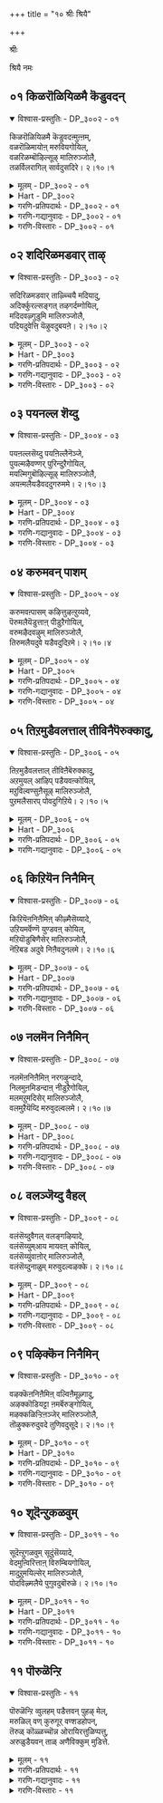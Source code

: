 +++
title = "१० श्रीः श्रियै"

+++

श्रीः

श्रियै नमः

## ०१ किळरॊळियिळमै कॆडुवदन्

<details open><summary>विश्वास-प्रस्तुतिः - DP_३००२ - ०१</summary>

किळरॊळियिळमै कॆडुवदऩ्मुऩ्ऩम्,  
वळरॊळिमायोऩ् मरुवियगोयिल्,  
वळरिळम्बॊऴिल्सूऴ् मालिरुञ्जोलै,  
तळर्विलरागिल् सार्वदुसदिरे। २।१०।१
</details>

<details><summary>मूलम् - DP_३००२ - ०१</summary>

किळरॊळियिळमै कॆडुवदऩ्मुऩ्ऩम्,  
वळरॊळिमायोऩ् मरुवियगोयिल्,  
वळरिळम्बॊऴिल्सूऴ् मालिरुञ्जोलै,  
तळर्विलरागिल् सार्वदुसदिरे। २।१०।१
</details>

<details><summary>Hart - DP_३००२</summary>

Before you grow old and your youth goes away  
it is good to go to the temple  
where Māyon shines in Thirumalirunjolai  
surrounded by fresh flourishing groves:  
Going there, worshiping him without holding back X  
and dancing is the best thing you can do:
</details>

<details><summary>गरणि-प्रतिपदार्थः - DP_३००२ - ०१</summary>

किळर् =उक्किबरुव, ऒळि = तेजस्सू, इळमै = यौवनवू, कॆडुवदन् मुन्नम् = \(हाळागुवुदक्कॆ\) कॆडुवुदक्कॆ मुञ्चितवागिये, वळर् ऒळि = कडमॆयागद \(बॆळॆयुत्तिरुव\) तेजस्सन्नुळ्ळ, मायोन् = आश्चर्यकारियु \(भगवन्तनु\), मरुविय = नॆलसिरुव, कोयिल् = मन्दिरवागि, वळर् = बॆळॆयुत्तिरुव, इळ = ऎळॆय प्रायद, पिऴिल् = तोपुगळिन्द, शूऴ् = सुत्तुवरिदिरुव, मालिरुञ्जोलै = तिरुमालिरुञ्जोलैमलै क्षेत्रवन्नु कुरितु, तळर् वु इलर् = अलक्ष्यविल्लदवरु, आहिल् = आदरॆ, \(अवरु\), शार् वदु = सेरुवुदु, शदिरे = महदैश्वर्यवन्ने. 
</details>

<details><summary>गरणि-गद्यानुवादः - DP_३००२ - ०१</summary>

उक्कि बरुव तेजस्सू यौवनवू कॆडुवुदक्कॆ मुञ्चॆये, कडमॆयागद \(बॆळॆयुत्तिरुव\) तेजस्सन्नुळ्ल आश्चर्यकारियु \(भगवन्तनु\) नॆलसिरुव मन्दिरवागि, बॆळॆयुत्तिरुव ऎळॆय प्रायद तोपुगळिन्द सुत्तुवरिदिरुव तिरुमालिरुञ्जोलैमलै क्षेत्रवन्नु कुरितु अलक्षिसिदवरादरॆ, अवरु सेरुवुदु महदैश्वर्यवन्ने.
</details>

<details><summary>गरणि-विस्तारः - DP_३००२ - ०१</summary>

मनुष्यनु चिक्कवनागिरुवागले, अवन ऎळॆय प्रायदल्ले, माडबेकाद ऒन्दु मुख्य कॆलसविदॆ. सामान्यवागि, ऎल्लरन्तॆ, प्रापञ्चिक जीवनक्कॆ सम्बन्धिसिद कॆलसगळन्ने माडुत्ता कालकळॆयुवुदर बदलागि, तन्न उद्धारक्कागियू तानु यत्निसबेडवे? प्रापञ्चिक सम्बन्धवाद कॆलसगळिन्द ’बन्धन’ हॆच्चुवुदे विना ’बिडुगडॆ’युण्टागुवुदिल्ल. तन्न आत्मोद्धार कार्यक्कागि प्रतियॊब्बनू ऎळॆय वयस्सिनिन्दले मनःपूर्वकवागि प्रयत्निसबेकु. 

चिक्क वयस्सिनिन्दले माडबहुदाद आत्मोन्नतिय कार्य यावुदु? भगवन्तनु देशद बेरॆबेरॆ कडॆगळल्लि अर्चास्वरूपनागि नॆलसिद्दानॆ. इन्थ स्थळगळन्नु पवित्रक्षेत्रगळु ऎन्नुत्तारॆ. ई पवित्र क्षेत्रगळिगॆ होगुवुदु. अल्लि दिव्यमङ्गळ विग्रहनाद स्वामियन्नु दर्शन माडुवुदु. अवन तिरुवडिगळ सेवॆयल्लि आसक्ति वहिसुवुदु. इदरिन्द भक्ति हॆच्चि, भगवत्कृपॆगॆ तक्कवनागुत्तानॆ. इदु सुलभवू, हितवू, सन्तोषकरवू आदद्दु. 

इन्थ पवित्र क्षेत्रगळु भारतदल्लिनूर ऎण्टिवॆ ऎन्दु परिगणिसलागिदॆ. अवुगळल्लि ऒन्दु ई पाशुरदल्लि सूचिसिरुव तिरुमालिरुञ्जोलैमलै ऎम्बुदु. सुन्दरवागि बॆळॆयुत्तिरुव गिडमरगळिन्द तुम्बि शोभिसुव बॆट्टद मेल्गडॆ ऒन्दु देवालय. रमणीयवाद प्रकृतिय नडुवॆ भगवन्तनु. भक्तोद्धारक्कागिये अल्लि नॆलसिद्दानॆ. 

आळ्वाररु हेळुत्तारॆ- वयस्सु चिक्कदागिरुवागले, यौवन उक्कि बरुत्तिरुवागले, ऎन्दरॆ, देहदल्लि बलवू उत्साहवू तुम्बि, अवु कुन्दिहोगुवुदक्कॆ मुञ्चितवागिये, आश्चर्यकारियाद भगवन्तनु नॆलसिरुव पवित्रक्षेत्रगळल्लि ऒन्दागि, सस्यसमृद्धवागि, रमणीयवागि शोभिसुव तिरुमालिरुञ्जोलैमलै क्षेत्रक्कॆ यारु आसक्तियिन्द होगुत्तारो अवरुमहदैश्वर्य निधियाद भगवन्तनॊडनॆ सम्बन्धवन्नु पडॆदुकॊळ्ळुत्तारॆ.
</details>

## ०२ शदिरिळमडवार् ताऴ्

<details open><summary>विश्वास-प्रस्तुतिः - DP_३००३ - ०२</summary>

सदिरिळमडवार् ताऴ्च्चियै मदियादु,  
अदिर्क्कुरल्सङ्गत् तऴगर्दम्गोयिल्,  
मदिदवऴ्गुडुमि मालिरुञ्जोलै,  
पदियदुवेत्ति यॆऴुवदुबयऩे। २।१०।२
</details>

<details><summary>मूलम् - DP_३००३ - ०२</summary>

सदिरिळमडवार् ताऴ्च्चियै मदियादु,  
अदिर्क्कुरल्सङ्गत् तऴगर्दम्गोयिल्,  
मदिदवऴ्गुडुमि मालिरुञ्जोलै,  
पदियदुवेत्ति यॆऴुवदुबयऩे। २।१०।२
</details>

<details><summary>Hart - DP_३००३</summary>

The purpose of your life  
is to go to that temple and worship him  
in Thirumalirunjolai hills  
where the moon shines on the tops of the peaks  
and the roaring sound of the conches  
in the beautiful lord’s temple  
is louder than the music of the dances  
of lovely young women:
</details>

<details><summary>गरणि-प्रतिपदार्थः - DP_३००३ - ०२</summary>

शदिर् = सॊबगिन, इळ = यौवनद, मडवार् = स्त्रीयर, ताऴ् च्चियै = सम्मोहनवन्नु, मदियादु = लक्षिसदॆ, अदिर् कुरल् शङ्गत्तु= मॊळगुव सद्दुळ्ळ शङ्खवुळ्ळ, अऴिहर् तम् कोयिल् = अळहर् अवर आलयवागि, मदि = चन्द्रनु, तवऴ् = तॆवळुवन्थ, कुडुमि = शिखरवुळ्ळ, मालिरुञ्जोलै = तिरुमालिरुञ्जोलैमलै ऎम्ब, पदि अदु= आ तिरुपतियन्नु, एत्ति = स्तुतिसि, ऎळुवदु = उद्धारगॊळ्ळुवुदु, पयने = प्रयोजनवे अल्लवे\! 
</details>

<details><summary>गरणि-गद्यानुवादः - DP_३००३ - ०२</summary>

सॊबगिन, यौवनद, स्त्रीयर सम्मोहवन्नु लक्षिसदॆ, मॊळगुव सद्दिन शङ्खवुळ्ळ अळहर् = अवर आलयवागिरुव, चन्द्रनु तॆवळुवन्थ शिखरवुळ्ळ, तिरुमालिरुञ्जोलै ऎम्ब आ तिरुपतियन्नु स्तुतिसि उद्धारगॊळ्ळुवुदु प्रयोजनवल्लवे? 
</details>

<details><summary>गरणि-विस्तारः - DP_३००३ - ०२</summary>

सॊबगिन, यौवनद, स्त्रीयर सम्मोहवन्नु लक्षिसदॆ, मॊळगुव सद्दिन शङ्खवुळ्ळ अळहर्-अवर आलयवागिरुव, चन्द्रनु तॆवळुवन्थ शिखरवुळ्ळ, तिरुमालिरुञ्जोलै ऎम्ब आ तिरुपतियन्नु स्तुतिसि उद्धारगॊळ्ळुवुदु प्रयोजनवल्लवे? 

उत्तमवाद प्रयोजन यावुदु? सुन्दरियरू यौवनवतियरू आद स्त्रीयर वैयारक्कू सम्मोहनक्कू ऒळगागि विषयसुखदल्लि तॊडगुवुदे? अथवा, नाना पवित्र क्षेत्रगळल्लि नॆलसिरुव भगवन्तनन्नु भजिसि पूजिसि उज्जीवनगॊळ्ळुवुदे? 

आळ्वाररु हेळुत्तारॆ- सुन्दर युवतियर सम्मोहनवन्नु लक्षिसदॆ, इन्द्रिय चापल्यक्कॆ ऒळगागदॆ, पवित्र क्षेत्र \(तिरुपति\) ऎनिसिद तिरुमालिरुं जोलै मलॆय अत्युन्नत शिखरदल्लि ’अऴहर्’ आगि नॆलसिरुव भगवन्तनन्नु कॊण्डाडुवुदरिन्द उज्जीवनगॊळ्ळुवुदे परम पुरुषार्थ, लक्ष्यवन्नॆल्ला अत्तकडॆगे तिरुगिसबेकु. 

“शदिर्” ऎम्बुदक्कॆ हिरिमॆ, महदैश्वर्य, सॊबगु, नॆलॆ, नाट्य, वैयार” ऎन्दॆल्ल अर्थवागुत्तदॆ.
</details>

## ०३ पयनल्ल शॆय्दु

<details open><summary>विश्वास-प्रस्तुतिः - DP_३००४ - ०३</summary>

पयऩल्लसॆय्दु पयऩिल्लैनॆञ्जे,  
पुयल्मऴैवण्णर् पुरिन्दुऱैगोयिल्,  
मयल्मिगुबॊऴिल्सूऴ् मालिरुञ्जोलै,  
अयऩ्मलैयडैवददुगरुममे। २।१०।३
</details>

<details><summary>मूलम् - DP_३००४ - ०३</summary>

पयऩल्लसॆय्दु पयऩिल्लैनॆञ्जे,  
पुयल्मऴैवण्णर् पुरिन्दुऱैगोयिल्,  
मयल्मिगुबॊऴिल्सूऴ् मालिरुञ्जोलै,  
अयऩ्मलैयडैवददुगरुममे। २।१०।३
</details>

<details><summary>Hart - DP_३००४</summary>

O heart! Doing useless things is not fruitful:  
The purpose of your life is to go to the divine hill  
of Thirumalirunjolai surrounded by beautiful groves  
and to worship the cloud-colored lord there:
</details>

<details><summary>गरणि-प्रतिपदार्थः - DP_३००४ - ०३</summary>

पयन् अल्ल = उपयोगविल्लद्दन्नु \(निष्फलवादद्दन्नु\), शॆय्दु = माडुवुदरिन्द, पयन् इल्लै नॆञ्जे = प्रयोजनविल्ल, मनस्से, पुयल् = वर्षाकालद, मऴै = मोडद, वण्नर् = बण्णदवनाद स्वामियु, पुरिन्दु= आशॆयिन्द, उऱै = नॆलसिरुव, कोयिल्= देवालयवाद, मयल् मिहु = बहळवागि भ्रान्तिगॊळिसुव, पॊऴिल् = तोपुगळिन्द, शूऴ् = सुत्तुवरिदिरुव, मालिरुञ्जोलै = तिरुमालिरुञ्जोलैमलै ऎम्ब, अयन् मलै = हुट्टिल्लदवन तिरुमलॆयन्नु \(बॆट्टवन्नु\), अडैवदु अदु = सेरुवुदु ऎम्बुदु, करुममे = कर्तव्यवे. 
</details>

<details><summary>गरणि-गद्यानुवादः - DP_३००४ - ०३</summary>

मनस्से, उपयोगविल्लद्दन्नु \(निष्फलवादद्दन्नु\) माडुवुदरिन्द प्रयोजनविल्ल. मळॆगालद मोडद बण्णदवनाद स्वामियु आशॆयिन्द नॆलसिरुव देवालयवाद, बहळवागि भ्रान्तिगॊळिसुव \(चित्ताकर्षकवाद\) तोपुगळिन्द सुत्तुवरिदिरुव तिरुमालिरुञ्जोलैमलै ऎम्ब, हुट्टिल्लदवन बॆट्टवन्नु सेरुवुदे कर्तव्य. 
</details>

<details><summary>गरणि-विस्तारः - DP_३००४ - ०३</summary>

आळ्वाररु हेळुत्तारॆ- विषय सुखक्कॆ ऒळपडुवुदु निष्फलवाद कॆलस. अदक्कॆ ईडागि प्रयोजनवेनु? तिरुमालिरुञ्जोलै मलैयशिखरदल्लि कार्मुगिल बण्णदवनाद भगवन्तनु नॆलसिद्दानॆ. अल्लिगॆ होगि, अवनन्नु पडॆयलॆत्निसुवुदे निजवाद फलप्रदवाद कर्तव्य.
</details>

## ०४ करुमवन् पाशम्

<details open><summary>विश्वास-प्रस्तुतिः - DP_३००५ - ०४</summary>

करुमवऩ्पासम् कऴित्तुऴऩ्ऱुय्यवे,  
पॆरुमलैयॆडुत्ताऩ् पीडुऱैगोयिल्,  
वरुमऴैदवऴुम् मालिरुञ्जोलै,  
तिरुमलैयदुवे यडैवदुदिऱमे। २।१०।४
</details>

<details><summary>मूलम् - DP_३००५ - ०४</summary>

करुमवऩ्पासम् कऴित्तुऴऩ्ऱुय्यवे,  
पॆरुमलैयॆडुत्ताऩ् पीडुऱैगोयिल्,  
वरुमऴैदवऴुम् मालिरुञ्जोलै,  
तिरुमलैयदुवे यडैवदुदिऱमे। २।१०।४
</details>

<details><summary>Hart - DP_३००५</summary>

The right thing is to go to the divine Thirumalirunjolai  
where clouds that drop rain move around the famous hills  
and worship the lord  
who carried Govardhana mountain  
to save the cowherds and the cows from the storm  
and remove the bad karma of all people:
</details>

<details><summary>गरणि-प्रतिपदार्थः - DP_३००५ - ०४</summary>

करुमम् = कर्मवॆम्ब, वन् पाशम् = बलवाद बन्धनवन्नु, कऴत्तु= कडिदु हाकि, \(तॊलगिसि\), उऴन्ऱु = दासनागि अलॆदाडुत्ता, उय्यवे = उज्जीवनगॊळ्ळुवुदक्कागिये, पॆरुमलै ऎडुत्तान् = बलु दॊड्ड बॆट्टवन्नॆत्तिदवन, पीडु = महामहिमॆयन्नु, उऱै = हेळुवन्थ \(बॆळगिसुवन्थ\), कोयिल् = आलयवाद, वरु मऴै =बरुव मळॆय मोडगळु, तवऴुम् =तॆवळिकॊण्डु होगुवन्थ, मालिरुञ्जोलै = तिरुमालिरुञ्जोलैमलै, ऎम्ब तिरुमलै = श्रेष्ठवाद बॆट्टवु, अदुवे = अदन्ने, अडैवदु = सेरुवुदु, तिऱमे = उपायवे \(मार्गवे\).
</details>

<details><summary>गरणि-गद्यानुवादः - DP_३००५ - ०४</summary>

कर्मवॆम्ब बलवाद बन्धनवन्नु कडिदुहाकि \(तॊलगिसि\), दासनागि अलॆदाडुत्ता, उज्जीवनगॊळ्ळुवुदक्कागिये, बलु दॊड्ड बॆट्टवन्नॆत्तिदवन महामहिमॆयन्नु हेळुवन्थ \(बॆळगिसुवन्थ\) देवालयवाद, बरुव मळॆय मोडगळु तॆवळिकॊण्डु होगुवन्थ तिरुमालिरुञ्जोलैमलै ऎम्ब श्रेष्ठवाद आ बॆट्टवन्नु सेरुवुदे उपाय \(मार्ग\).
</details>

<details><summary>गरणि-विस्तारः - DP_३००५ - ०४</summary>

उज्जीवनगॊळ्ळुवुदक्कॆ एनु उपाय? ऎम्बुदन्नु इल्लि हेळलागुत्तदॆ. 

आळ्वाररु हेळुत्तारॆ- कर्म ऎम्बुदु बलु बलवाद बन्धन. अदन्नु कडिदुहाकिद हॊरतु मनुष्यनु उज्जीविसलार. अदक्कॆ तक्क उपायवेनॆम्बुदन्नु अरितुकॊळ्ळदन्तॆ, अलॆदाडुत्ता होगुवुदरिन्द फलवेनु? भगवन्तनु बालकृष्णनागि बॆळॆयुत्तिरुवागले बलुदॊड्ड बॆट्टवाद गोवर्धनगिरियन्नु ऎत्ति कॊडॆयन्तॆ हिडिदु अदाडियल्लि गोवुगळन्नू गोपालकरन्नू देवेन्द्रन कडुकोपद फलवाद बिरुसु मळॆयिन्द रक्षिसिदनल्लवे\! आन अपरिमितवाद महिमॆयन्नु बॆळगिसुवन्थ देवालय तिरुमालिरुञ्जोलै ऎम्ब तिरुमलॆय अत्युन्नत शिखरदल्लिदॆ. आ पवित्रवाद बॆट्टवन्नु सेरुवुदु, अल्लि नॆलसिरुव दिव्यसुन्दर मूर्तियन्नु \(अऴहर्\) भजिसि पूजिसुवुदु. कर्मबन्धनदिन्द बिडुगडॆ हॊन्दुवुदक्कू, उज्जीवनगॊळ्ळुवुदक्कू इदे सुलभवू उत्तमवू आगिरुव उपाय.
</details>

## ०५ तिऱमुडैवलत्ताल् तीविनैपॆरुक्कादु,

<details open><summary>विश्वास-प्रस्तुतिः - DP_३००६ - ०५</summary>

तिऱमुडैवलत्ताल् तीविऩैबॆरुक्कादु,  
अऱमुयल् आऴिप् पडैयवऩ्कोयिल्,  
मऱुविल्वण्सुऩैसूऴ् मालिरुञ्जोलै,  
पुऱमलैसारप् पोवदुगिऱिये। २।१०।५
</details>

<details><summary>मूलम् - DP_३००६ - ०५</summary>

तिऱमुडैवलत्ताल् तीविऩैबॆरुक्कादु,  
अऱमुयल् आऴिप् पडैयवऩ्कोयिल्,  
मऱुविल्वण्सुऩैसूऴ् मालिरुञ्जोलै,  
पुऱमलैसारप् पोवदुगिऱिये। २।१०।५
</details>

<details><summary>Hart - DP_३००६</summary>

Do not increase your karma doing bad things in your life:  
Go to the temple in Thirumalirunjolai  
surrounded by pure beautiful springs  
and worship him who carries the discus:  
That is the dharmic path that you should take:
</details>

<details><summary>गरणि-प्रतिपदार्थः - DP_३००६ - ०५</summary>

तिऱम् उडै = देहदॊन्दिगॆ, \(कूडिद\), वलत्ताल् = बलदिन्द, ती विनै = कॆट्टकॆलसगळन्नु \(कडुपापगळन्नु\), पॆरुक्कादु = बॆळॆसदन्तॆ \(हॆच्चुमाडिकॊळ्ळदन्तॆ\), अऱम् = धर्मवन्नु, मुयल्= बिडदॆ नडॆसुव, आऴि पडैयवन् = चक्रायुधधारिय, कोयिल् = देवालयवाद, मऱु इल् = कॊळॆयिल्लद, वण्शुनै = सुन्दरवाद प्रवाहगळिन्द, शूऴ् = सुत्तुवरिदिरुव, मालिरुञ्जोलै = तिरुमालिरुञ्जोलै ऎम्ब, पुऱम् मलै = ऎदुरल्लिरुव \(मग्गुलल्लिरुव\) बॆट्टवन्नु, शार पोवदु = सेरलु होगुवुदु, किऱिये = सदुपायवे. 
</details>

<details><summary>गरणि-गद्यानुवादः - DP_३००६ - ०५</summary>

आळ्वाररु हेळुत्तारॆ- इन्द्रियगळु देहद मूलक कॆलस माडुत्तवॆ. अवु मनस्सन्नू देहवन्नूविषय सुखगळ कडॆगॆ सॆळॆदुबिडुत्तवॆ. देहदल्लि बलविरुत तनक ई इन्द्रियगळ हव्यास बॆळॆयुत्तले होगुत्तदॆ. परिणामवागि, मनुष्यनु कॆट्टकॆलसगळल्लि तॊडगुत्तानॆ. पापवन्नु बॆळॆसुत्तले होगुत्तानॆ. इदु कर्मबन्धनवन्नु हॆच्चुमाडुत्तले होगुत्तानॆ. ई कर्मबन्धनदिन्द बिडुगडॆ हॊन्दबेडवे? इदक्कॆ सुलभवाद उपायविदॆ. आश्रितरन्नु रक्षिसुवुदक्कॆ भगवन्तनु बद्धनागिद्दानॆ. अवन धर्म आश्रितरक्षणॆये. अदन्नु अवनु तप्पदॆ नडॆसुत्तिद्दानॆ. चक्रायुधवन्नु हिडिदिरुव आ स्वामियु कर्मवॆम्ब पाशवन्नु तुण्डरिसि हाकुत्तानॆ. अवनु कृपापूर्ण. आश्रितरन्नु उद्धरिसुवुदक्कागिये, नानापवित्रक्षेत्रगळल्लि अर्चामूर्तियागि नॆलसिद्दानॆ. आ क्षेत्रगळिगॆ होगि, भगवन्तनन्नु भजिसि पूजिसबेकु. अन्थ ऒन्दु पवित्रक्षेत्रवे तिरुमालिरुञ्जोलैमलै. आ तिरुमलॆयु निर्मलवाद नीरिन प्रवाहदिन्द सुत्तुवरियल्पट्टु, रमणीयवागिदॆ. अल्लिगॆ होगिसेरुवुदे भगवन्तन कृपॆयन्नु पडॆदुकॊळ्ळुवुदक्कॆ सदुपाय.
</details>

## ०६ किऱियॆन निनैमिन्

<details open><summary>विश्वास-प्रस्तुतिः - DP_३००७ - ०६</summary>

किऱियॆऩनिऩैमिऩ् कीऴ्मैसॆय्यादे,  
उऱियमर्वॆण्णॆ युण्डवऩ् कोयिल्,  
मऱियॊडुबिणैसेर् मालिरुञ्जोलै,  
नॆऱिबड अदुवे निऩैवदुनलमे। २।१०।६
</details>

<details><summary>मूलम् - DP_३००७ - ०६</summary>

किऱियॆऩनिऩैमिऩ् कीऴ्मैसॆय्यादे,  
उऱियमर्वॆण्णॆ युण्डवऩ् कोयिल्,  
मऱियॊडुबिणैसेर् मालिरुञ्जोलै,  
नॆऱिबड अदुवे निऩैवदुनलमे। २।१०।६
</details>

<details><summary>Hart - DP_३००७</summary>

Do not do bad deeds  
but think of doing good deeds:  
He who stole butter from the pot kept in the uri  
stays in the temple in Thirumalirunjolai  
where deer play with their fawns:  
It is good to think of him and worship him with devotion:
</details>

<details><summary>गरणि-प्रतिपदार्थः - DP_३००७ - ०६</summary>

किऱि ऎन = सदुपायवॆन्दु, निनैमिन्= तिळियिरि. कीऴ् मै शॆय्यादे= कीळु कॆलसगळन्नु माडदन्तॆ, उऱि अमर् = नॆलुवुगळल्लि कूडिट्ट, वॆण्णॆय् उण्डवन् = बॆण्णॆयन्नु उण्डवन, कोयिल् = देवालयवाद, मऱियॊडु =जिङ्कॆय मरियॊडनॆ, पिणै शेर् = कूडिकॊण्डिरुव, मालिरुञ्जोलै = तिरुमालिरुञ्जोलैमलै ऎम्बुदरॆ, नॆऱि = दारियन्नु, पड = नडॆयुवुदु, अदुवे =ऎम्बुदन्ने, निनैवदु = स्मरिसुवुदु, नलमे = ऒळ्ळॆयदे \(सरि\). 
</details>

<details><summary>गरणि-गद्यानुवादः - DP_३००७ - ०६</summary>

\(इदु\) सदुपायवॆन्दु तिळियिरि. कीळु कॆलसगळन्नु माडदन्तॆ नॆलुवुगळल्लि कूडिट्ट बॆण्णॆयन्नुण्डवन देवालयवाद, जिङ्कॆय मरियॊडनॆ कूडिकॊण्डिरुव तिरुमालिरुञ्जोलै मलॆय दारियन्नु नडॆयुवुदु \(हिडियुवुदु\) ऎम्बुदन्ने स्मरिसुवुदु \(चिन्तिसुवुदु\) ऒळ्ळॆयदु. 
</details>

<details><summary>गरणि-विस्तारः - DP_३००७ - ०६</summary>

आळ्वाररु हेळुत्तारॆ- इन्द्रियगळिगॆ वशनागि कीळु बगॆय कॆलसगळन्नु माडुवुदरिन्द, पापराशि बॆळॆयुत्ता होगुत्तदॆ. कर्मपाशदिन्द बिडुगडॆ हॊन्दुवुदक्कॆ भगवन्तनु नॆलसिरुव पवित्र क्षेत्रगळिगॆ होगि अल्लि भगवन्तनन्नु भजिसि पूजिसि उद्धारगॊळ्ळबेकल्लवे? श्रीकृष्णनागि अवतरिसि, गॊल्लर मनॆगळल्लि अवरु ऎत्तरवाद कडॆगळल्लि, नॆलुवुगळल्लि कूडिट्ट बॆण्णॆयन्नु यारिगू तिळियदन्तॆ उण्डवनाद विस्मयकारियाद भगवन्तनु तिरुमालिरुं जोलैमलै क्षेत्रदल्लि दिव्यसुन्दरनागि \(अऴहर् आगि\) नॆलसिद्दानॆ. आ क्षेत्र बहळ प्रशान्तवादद्दु. अल्लि जिङ्कॆगळु तम्मतम्म मरिगळॊन्दिगॆ निर्भयवागि जीविसुत्तवॆ. आ क्षेत्रवन्नु सेरबेकु, अदर दारियन्नु हिडियबेकु ऎम्ब चिन्तनॆयन्नु ऎडॆबिडदॆ नडॆसुवुदू, उज्जीवनक्कॆ ऒन्दु सदुपायवे. एकॆन्दरॆ, बलवाद चिन्तनॆयु, ऎन्दादरॊन्दु दिन कार्यरूपक्कॆ बरुवुदु. आ पवित्रक्षेत्रवन्नु सेरबहुदु. भगवन्तन सेवॆयू दॊरॆयुत्तदॆ.
</details>

## ०७ नलमॆन निनैमिन्

<details open><summary>विश्वास-प्रस्तुतिः - DP_३००८ - ०७</summary>

नलमॆऩनिऩैमिऩ् नरगऴुन्दादे,  
निलमुऩमिडन्दाऩ् नीडुऱैगोयिल्,  
मलमऱुमदिसेर् मालिरुञ्जोलै,  
वलमुऱैयॆय्दि मरुवुदल्वलमे। २।१०।७
</details>

<details><summary>मूलम् - DP_३००८ - ०७</summary>

नलमॆऩनिऩैमिऩ् नरगऴुन्दादे,  
निलमुऩमिडन्दाऩ् नीडुऱैगोयिल्,  
मलमऱुमदिसेर् मालिरुञ्जोलै,  
वलमुऱैयॆय्दि मरुवुदल्वलमे। २।१०।७
</details>

<details><summary>Hart - DP_३००८</summary>

Think only of doing good deeds and you will not go to hell:  
The lord who took the form of a boar and split open the earth  
stays in the temple of Thirumalirunjolai  
where the faultless bright moon shines:  
If you circle that hill,  
goodness will abound in your life:
</details>

<details><summary>गरणि-प्रतिपदार्थः - DP_३००८ - ०७</summary>

नलम् ऎन = श्रेयस्करवॆन्दु, निनैमिन् = तिळियिरि, नाह अऴुन्दादे = नरकदल्लि बिद्दु तॊळलदॆ, निलम् = भूमियन्नु, मुनम् = हिन्दॆ ऒन्दु कालदल्लि, इडन्दान् = हिडिदु मेलक्कॆत्तिदवनु, नीडु = शाश्वतवागि, उऱै = नॆलसिरुव, कोयिल् = देवालयवागि, मलम् अऱु = कळङ्कवन्नॆल्ला तॊडॆदु हाकिरुव, मदि शेर् = चन्द्रनु सेरुवन्थ, मालिरुञ्जोलै = तिरुमालिरुञ्जोलै मलैयन्नु, वलम् मुऱै ऎय्दि = बलगडॆयिन्द क्रमवरितु सेरि, मरुवुदल् = \(भगवन्तनॊडनॆ\) कूडिकॊळ्ळुवुदु. वलमे = आज्ञॆयल्लवे \(बलवल्लवे\)? 
</details>

<details><summary>गरणि-गद्यानुवादः - DP_३००८ - ०७</summary>

नरकदल्लि बिद्दु तॊळलदॆ इरुवुदक्कॆ इदु श्रेयस्करवॆन्दु तिळियिरि. हिन्दॆ, ऒन्दु कालदल्लि, भूमियन्नु हिडिदु ऎत्तिदवनु शाश्वतवागि नॆलसिरुव देवालयवागि कळङ्करहितनाद चन्द्रनु सेरुवन्थ तिरुमालिरुञ्जोलैमलैयन्नु बलगडॆयिन्द \(प्रदक्षिणॆयागि\) क्रमवरितु सेरि, \(भगवन्तनॊडनॆ\) कूडिकॊळ्ळुवुदु बलवे अल्लवे? \(आज्ञॆये अल्लवे?\) \(जयवे अल्लवे?\)
</details>

<details><summary>गरणि-विस्तारः - DP_३००८ - ०७</summary>

आळ्वाररु हेळुत्तारॆ- नरकदल्लि बिद्दु तॊळलुवुदक्किन्तलू भगवन्तनु नॆलसिरुव पवित्रक्षेत्रगळिगॆ होगि स्वामिय सेवॆयल्लि तॊडगुवुदु श्रेयस्करवाद मार्गवल्लवे? हिन्दॆ, हिरण्याक्षनॆम्ब राक्षसनु भूमियन्नु अपहरिसि नीरिनल्लि बच्चिट्टिद्द कालदल्लि, भगवन्तनु महावराहनागि अवतरिसि, नीरिनल्लु मुळुगि, भूमियन्नु तन्न कोरॆहल्लुगळिन्द हिडिदु मेलक्कॆत्ति, अदर स्थानदल्लि अदन्नु निल्लिसिद उपकारियल्लवे? आश्रित रक्षणॆये भगवन्तन धर्मवल्लवे? अदक्कागिये अवनुभूमिय मेलॆ अर्चावतारियागि नॆलसिरुव पवित्र क्षेत्रगळल्लि ऒन्दाद तिरुमालिरुञ्जोलैमलै क्षेत्रक्कॆ होगि, प्रदक्षिण पूर्वकवागि भगवत्सन्निधियन्नु सेरि, अवनन्नु भजिसि पूजिसुवुदरिन्द, नरकदल्लि तॊळलुवुदन्नु जयिसिदन्तॆये अल्लवे? इदन्ने भगवदाज्ञॆयॆन्दू, अवनित्त बलवॆन्दू भाविसबेडवे?
</details>

## ०८ वलञ्जॆय्दु वैहल्

<details open><summary>विश्वास-प्रस्तुतिः - DP_३००९ - ०८</summary>

वलंसॆय्दुवैगल् वलङ्गऴियादे,  
वलंसॆय्युम्आय मायवऩ् कोयिल्,  
वलंसॆय्युंवाऩोर् मालिरुञ्जोलै,  
वलंसॆय्दुनाळुम् मरुवुदल्वऴक्के। २।१०।८
</details>

<details><summary>मूलम् - DP_३००९ - ०८</summary>

वलंसॆय्दुवैगल् वलङ्गऴियादे,  
वलंसॆय्युम्आय मायवऩ् कोयिल्,  
वलंसॆय्युंवाऩोर् मालिरुञ्जोलै,  
वलंसॆय्दुनाळुम् मरुवुदल्वऴक्के। २।१०।८
</details>

<details><summary>Hart - DP_३००९</summary>

Do not do bad things and spend your life in vain:  
Go around the temple of Māyavan every day  
where the gods come and circle the hills of Thirumalirunjolai:  
Get into the habit of circling that hill  
and it will bring you good fortune:
</details>

<details><summary>गरणि-प्रतिपदार्थः - DP_३००९ - ०८</summary>

वलम् शॆय्दु = बलवन्नुण्टुमाडि, वैहल् = यावागलू, वलम् कऴियादे= आ बलवन्नु कळॆदुकॊळ्ळदन्तॆ, वलम् शॆय्युम् = गॆलुवन्नुण्टुमाडुव, आयन् = गोपालनाद, मायन् = आश्चर्यकारिय, कोयिल् = देवालयवागि, वलम् शॆय्युम् = प्रदक्षिणॆ माडुव, वानोर् = देवतॆगळ \(नित्यसूरिगळ\), मालिरुञ्जोलै = तिरुमालिरुञ्जोलैयन्नु, वलम् शॆय्दु = प्रदक्षिणॆ माडि, नाळुम् = दिनदिनवू, मरुवुदल् = \(भगवन्तनॊडनॆ\) कूडिकॊण्डिरुवुदु, वऴक्के = युक्तवादद्दे. 
</details>

<details><summary>गरणि-गद्यानुवादः - DP_३००९ - ०८</summary>

बलवन्नुण्टुमाडि, यावागलू, आ बलवन्नु कळॆदुकॊळ्ळदन्तॆ, गॆलुवन्नुण्टुमाडुव गोपालनाद आश्चर्यकारिय देवालयवागि, देवतॆगळु \(नित्यसूरिगळू\) प्रदक्षिणॆ माडुवन्थ तिरुमालिरुञ्जोलैयन्नु दिनदिनवू प्रदक्षिणॆमाडि \(भगवन्तनॊडनॆ\) कूडिकॊळ्ळुवुदु युक्तवादद्दॆ. 
</details>

<details><summary>गरणि-विस्तारः - DP_३००९ - ०८</summary>

आळ्वाररु हेळुत्तारॆ- भगवन्तनु नमगॆ देहबलवन्नु कृपॆमाडिद्दानॆ. इन्द्रियगळिगॆ वशरागि नावु अदन्नु कॆट्टरीतियल्लि कळॆदुकॊळ्ळद हागॆ नमगॆ स्वामियु बुद्धिबलवन्नू दयॆनीडिद्दानॆ. हीगॆ नावु इन्द्रियगळन्नु गॆल्ललु साध्यवागुत्तदॆ. गोपालर कुलदल्लि अवतरिसि, आश्चर्यकारि ऎनिसिकॊण्ड श्रीकृष्णभगवन्तन कृपॆयिन्दले इदॆल्ला. ई विषयवन्नु मनगण्डु नावु भगवन्तन तिरुवडिगळ सेवॆयल्लि तॊडगबेडवे. नानापवित्रक्षेत्रगळल्लि स्वामियु अर्चावतारियागि नॆलसिद्दानष्टॆ. तिरुमालिरुञ्जोलैमलै ऎम्बुदु अन्थ पवित्रक्षेत्रगळल्लि ऒन्दु. देवतॆगळू नित्यसूरिगळू तम्मतम्म वासस्थळगळिन्द अल्लिगॆ बन्दु क्षेत्रवदु. आद्दरिन्द, नावू अल्लिगॆ होगबेकु. भगवन्तन दर्शन पडॆदुकॊळ्ळबेकु. प्रदक्षिण नमस्करादिगळन्नू प्रतिदिनवू माडुत्ता, भगवन्तनन्नु भजिसि पूजिसुत्ता, अवनॊडनॆ कूडिकॊळ्ळबेकु. इदे युक्तवाद कॆलस, इदरिन्द नमगॆ श्रेयस्सु खण्डित.
</details>

## ०९ पऴिक्कॆन निनैमिन्

<details open><summary>विश्वास-प्रस्तुतिः - DP_३०१० - ०९</summary>

वऴक्कॆऩनिऩैमिऩ् वल्विऩैमूऴ्गादु,  
अऴक्कॊडियट्टा ऩमर्बॆरुङ्गोयिल्,  
मऴक्कळिऱ्ऱिऩञ्जेर् मालिरुञ्जोलै,  
तॊऴुक्करुदुवदे तुणिवदुसूदे। २।१०।९
</details>

<details><summary>मूलम् - DP_३०१० - ०९</summary>

वऴक्कॆऩनिऩैमिऩ् वल्विऩैमूऴ्गादु,  
अऴक्कॊडियट्टा ऩमर्बॆरुङ्गोयिल्,  
मऴक्कळिऱ्ऱिऩञ्जेर् मालिरुञ्जोलै,  
तॊऴुक्करुदुवदे तुणिवदुसूदे। २।१०।९
</details>

<details><summary>Hart - DP_३०१०</summary>

Do not think it is just a custom to circle the temple:  
If you circle the temple in Thirumalirunjolai  
where strong male elephants live together in groups  
and worship the lord who killed the devil Putana  
when she came to feed him poisonous milk,  
bad karma will not come to you  
and you will be successful in whatever you do:
</details>

<details><summary>गरणि-प्रतिपदार्थः - DP_३०१० - ०९</summary>

वऴक्कु ऎन = युक्तवाद क्रम ऎन्दु, निनैमिन् = भाविसिरि \(तिळियिरि\), वल् विनै = क्रूरपापगळल्लि, मूऴ् हादु = मुळुगिरदन्तॆ, अऴल् कॊडि = काळ्किच्चन्नु, अट्टान् = नुङ्गि हाकिदवनु, अमर् = नॆलसिरुव, पॆरु कोयिल् = प्रसिद्धवाद देवालयवागि, मऴ = यौवनद, कळिऱु = आनॆगळ, इनम् = गुम्पुगळु, शेर् = कूडुव, \(सेरुव\) मालिरुञ्जोलै = तिरुमालिरुञ्जोलै क्षेत्रवन्नु \(स्वामियन्नु\), तॊऴ = पूजिसलु, करुदुवदे = आशिसुवुदे, तुणिवदु = निश्चयिसुवुदु, शूदे = उपायवे सरि. 
</details>

<details><summary>गरणि-गद्यानुवादः - DP_३०१० - ०९</summary>

युक्तवाद क्रमवॆन्दु भाविसिरि. क्रूरपापगळल्लि मुळुगिरदन्तॆ, काळ्किच्चन्नु नुङ्गि हाकिदवनु नॆलसिरुव प्रसिद्धवाद देवालयवागि, यौवनद आनॆगळ गुम्पुगळु सेरुव तिरुमालिरुञ्जोलै क्षेत्रवन्नु \(स्वामियन्नु\) पूजिसलु आशिसुवुदू मत्तु दृढवागि निश्चयिसुवुदू सदुपायवे सरि. 
</details>

<details><summary>गरणि-विस्तारः - DP_३०१० - ०९</summary>

“काळ्किच्चन्नु नुङ्गि हाकिदवनु” – भगवन्तनु श्रीकृष्णनागि अवतरिसि, नन्दगोकुलदल्लॆ बॆळॆयुत्तिद्दाग, अवनू सह गोवळबालकरॊडनॆ दनकरुगळ हिन्दॆ अवुगळन्नु मेयिसुव निमित्त काडिगॆ प्रतिदिनवू होगुत्तिद्दनु. ऒन्दु दिन, अवरॆल्लरू काडिनल्लिरुवाग, भयङ्करवाद काळ्किच्चु काणिसिकॊण्डितु. अदु बलुबेगलॆ, ऎल्ल कडॆयिन्दलू आवरिसुत्ता बन्तु. गोवळ बालकरु भयदिन्द कङ्गॆट्टितु. तम्मन्नू तम्म दनकरुगळन्नुअदु सुट्टु बिडुवुदल्ल ऎन्दु हॆदरिदरु. “एनु गति कृष्णा’ ऎन्दरु. आग श्रीकृष्णनु अवरन्नु सन्तैसि, ऒन्दु क्षणकाल कण्णुमुच्चिकॊळ्ळुवन्तॆ अवरिगॆ आणतियित्तनु. आग, आ काळ्किच्चन्नु ऒन्दे आपोशनवागि माडि, अदन्नु नुङ्गिबिट्टनु. बालकरु आश्चर्यानन्दगळिन्द कुणिकुणिदाडिदरु. ’मायन्\! अल्लवे भगवन्त\! 

आळ्वाररु हेळुत्तारॆ- चेतननु इन्द्रियगळिगॆ वशनागि क्रूरपापगळिगॆ ऎडॆकॊडुवुदर बदलागि, तानु उद्धारगॊळ्ळुवुदक्कागि, भगवन्तनन्नु भजिसि पूजिसुवुदे युक्तवाद क्रम. तिरुमालिरुञ्जोलै क्षेत्रदल्लि आश्चर्यकारियाद भगवन्तनु आश्रितोद्धार कार्यक्कागिये नॆलसिद्दानष्टॆ. अल्लिगॆ होगि, अवनन्नु पूजिसबेकॆन्दु आशिसुवुदू, अदन्नु नडॆसलेबेकॆन्दु दृढनिश्चयमाडुवुदू, हागॆये नडॆदुकॊळ्ळुवुदू अत्युत्तमवाद उपाय.
</details>

## १० शूदॆन्ऱुकळवुम्

<details open><summary>विश्वास-प्रस्तुतिः - DP_३०११ - १०</summary>

सूदॆऩ्ऱुगळवुम् सूदुंसॆय्यादे,  
वेदमुऩ्विरित्ताऩ् विरुम्बियगोयिल्,  
मादुऱुमयिल्सेर् मालिरुञ्जोलै,  
पोदविऴ्मलैये पुगुवदुबॊरुळे। २।१०।१०
</details>

<details><summary>मूलम् - DP_३०११ - १०</summary>

सूदॆऩ्ऱुगळवुम् सूदुंसॆय्यादे,  
वेदमुऩ्विरित्ताऩ् विरुम्बियगोयिल्,  
मादुऱुमयिल्सेर् मालिरुञ्जोलै,  
पोदविऴ्मलैये पुगुवदुबॊरुळे। २।१०।१०
</details>

<details><summary>Hart - DP_३०११</summary>

Do not steal and gamble thinking  
that you will gain something:  
The lord who taught the Vedas to the sages  
stays in the temple in Thirumalirunjolai where beautiful peacocks dance:  
To go to that mountain where beautiful flowers bloom  
should be the object of your life:
</details>

<details><summary>गरणि-प्रतिपदार्थः - DP_३०११ - १०</summary>

शूदु = उपाय, ऎन्ऱु = ऎन्दु, कळवुम् = कळवन्नू \(वञ्चनॆयन्नू\), शूदुम् = जूजन्नू, शॆय्यादे = माडदन्तॆ, मादु = हॆण्णिनॊडनॆ, उऱु = कूडिकॊण्डु, मयिल् = गण्डुनविलु, शेर् = बाळुवन्थ, मालिरुञ्जोलै = तिरुमालिरुञ्जोलै ऎम्ब, पोदु = हूगळु, अविऴ् मलै = विकसिसुवन्थ \(अरळुव\) बॆट्टक्कॆ, पुदुवदु = होगि सेरुवुदु, पॊरुळे = अन्तिम पुरुषार्थवे सरि. 
</details>

<details><summary>गरणि-गद्यानुवादः - DP_३०११ - १०</summary>

उपाय ऎन्दु वञ्चनॆ जूजु \(मुन्तादवन्नु\) माडदन्तॆ, हॆण्णुगण्डु नविलुगळु \(आनन्ददिन्द कूडि\) बाळुवन्थ तिरुमालिरुञ्जोलै ऎम्ब हूगळु अरळुव बॆट्टक्कॆ होगि सेरुवुदु अन्तिम पुरुषार्थवे सरि. 
</details>

<details><summary>गरणि-विस्तारः - DP_३०११ - १०</summary>

आळ्वाररु हेळुत्तारॆ- ’उपाय’ ऎम्बुदन्नु चेतननु तन्न उन्नतिगागलि अवनतिगागलि उपयोगिसिकॊळ्ळबहुदु. कळवु, वञ्चनॆ, जूजु मुन्ताद उपायगळु अवनन्नु क्रूरपापगळल्लि तॊडगिसि, दुर्गतिगॆ ऎळॆदु, नरकभाजन माडुत्तवॆ. अन्थ कॆट्ट विषयगळ कडॆगॆ गमन कॊडदन्तॆ भगवन्तनु नॆलसिरुव दिव्यक्षेत्रगळत्त गमनवन्नु तिरुगिसबेकु. ऎल्ल कालदल्लू परिमळपुष्पगळुअरळि, कण्मनगळिगॆ इम्पन्नु कॊडुव बॆट्टवे तिरुमालिरुञ्जोलैमलै ऎम्बुदु. आ बॆट्टवन्नु सेरि, अदर शिखरदल्लि नॆलसिरुव दिव्यसुन्दरनन्नु \(अऴहर् अन्नु\) ऎरगिपूजिसुवुदे अन्तिम पुरुषार्थवाद मोक्षक्कॆ अत्युत्तमवाद उपाय. चेतननु अदन्नु हिडिदु तन्न उन्नतियन्नु तप्पदॆ साधिसिकॊळ्ळबेकु.
</details>

## ११ पॊरुळॆन्ऱि

<details open><summary>विश्वास-प्रस्तुतिः - ११</summary>

पॊरुळॆन्ऱि व्वुलहम् पडैत्तवन् पुहऴ् मेल्,  
मरुळिल् वण् कुरुगूर् वण्शडहोपन्,   
तॆरुळ् कॊळ्ळच्चॊन्न ओरायिरत्तुळिप्पत्तु,  
अरुळुडैयवन् ताळ् अणैविक्कुम् मुडित्ते.
</details>

<details><summary>मूलम् - ११</summary>

पॊरुळॆन्ऱि व्वुलहम् पडैत्तवन् पुहऴ् मेल्,  
मरुळिल् वण् कुरुगूर् वण्शडहोपन्,   
तॆरुळ् कॊळ्ळच्चॊन्न ओरायिरत्तुळिप्पत्तु,  
अरुळुडैयवन् ताळ् अणैविक्कुम् मुडित्ते.
</details>

<details><summary>गरणि-प्रतिपदार्थः - ११</summary>

पॊरुळ् ऎन्ऱु = फलप्रदवाद सत्यवस्तुवॆन्दु, इ-उलहम् = ई लोकवन्नु \(ई लोकगळन्नु\), पडैत्तवन् = पडॆदवन \(सृष्टिसिदवन\), पुहऴ् मेल् = \(हिरिमॆयन्नु\) कीर्तियन्नु कुरितु, मरुळ् इल् = साटियिल्लद, \(भ्रान्तनल्लदॆ\) वण् कुरु हूर् = सॊबगिन तिरुक्कुरुहूरिन, वण्शडहोपन् = औदार्यगुणवुळ्ळ \(नुरितवनाद\), शठगोपनु, तॆरुळ् कॊळ्ळ = चॆन्नागि अरितुकॊळ्ळुवुदक्कागि, शॊन्न = हेळिद, ओर् = अद्वितीयवाद, आयिरत्तुळ् = ऒन्दु साविरदल्लि, इपत्तु =ईहत्तु, अरुळ् उडैयवन् ताळ् = परमकृपाळुविन तिरुवडिगळन्नु, अणैविक्कुम् = सेरिसुत्तवॆ, मुडित्ते = संसार बन्धनवन्नु नीगिसिये. 
</details>

<details><summary>गरणि-गद्यानुवादः - ११</summary>

फलप्रदवाद सत्यवस्तुवॆन्दु ई लोकवन्नु सृष्टिसिदवन \(हिरिमॆयन्नु\) कीर्तियन्नु कुरितु भ्रान्तनल्लद \(साटियिल्लद\) सॊबगिन तिरुक्कूरु हूरिन औदार्यगुणवुळ्ळ \(नुरितनवनाद\) शठगोपनु, \(जनरु\) चॆन्नागि अरितुकॊळ्ळुवुदक्कागि हेळिद अद्वितीयवाद ऒन्दु साविरदल्लि ई हत्तुपाशुरगळु संसारबन्धनवन्नु नीगिसि परमकृपाळुविन तिरुवडिगळन्नु सेरिसुत्तवॆ. 
</details>

<details><summary>गरणि-विस्तारः - ११</summary>

ई जगत्तु सत्यवादद्दु मत्तु फलप्रदवादद्दु. अन्तिमपुरुषार्थवाद मोक्षफलवन्नु गळिसिकॊळ्ळुवुदक्कॆ अनुकूलवागिरुवुदु. इल्लि नाना पवित्रक्षेत्रगळिवॆ. ऒन्दॊन्दरल्लू भगवन्तनु अर्चास्वरूपियागि, आश्रितजनोद्धरणक्कागिये नॆलसिद्दानॆ. अवन दिव्यतिरुवडिगळन्नाश्रयिसि, उद्धारगॊळ्ळुवुदक्कॆ ऎल्ल बगॆयल्लू सहकारियागिदॆ. 

इन्थ फलप्रदवाद ई जगत्तन्नु सृष्टिसिद भगवन्तनु ऎष्टु करुणामय\! अवन् हिरिमॆ ऎष्टु दॊड्डदु\! अवन कीर्ति ऎष्टु अपार\! 

भगवन्तन हिरिमॆयन्नू, अपार कीर्तियन्नू तुम्बुकॊरलिनिन्द ऒन्दु साविर पाशुरगळल्लि हॊगळि हाडिरुववनु तिरुक्कूरुहूरिन औदार्यवे मुन्ताद सद्गुणगळनिधियाद शठगोपनु. सामान्यजनरिगॆ भगवद्विषयवागि तिळिवळिकॆ कॊडुवुदक्कागियू, भगवन्तन कडॆगॆ अवर लक्ष्यवन्नु तिरुगिसुवुदक्कागियू, अवरु भगवन्तनन्नु आश्रयिसि उज्जीवनगॊळ्ळुवुदक्कागियू ई साविर पाशुरगळ रचनॆ. 

मनुष्यनु बिडुगडॆ हॊन्दुवुदक्कॆ तक्क उपाय यावुदु? 

इन्द्रियगळु देहद मूलक कॆलस माडुत्तवॆ. देहदल्लि बल उत्साहगळु तुम्बिरुववरॆगॆ, इन्द्रियगळु अवनन्नु विषय सुखद कडॆगे सॆळॆयुत्तिरुत्तवॆ. इदरिन्द मनुष्यनु कीळु कॆलसगळल्लि तॊडगुत्तानॆ. पाप कार्यगळन्नु माडुत्तानॆ. पापवन्नु बॆळॆसिकॊळ्ळुत्तले होगुत्तानॆ. हीगागि, कर्मद सङ्कोलॆय बिगित हॆच्चुत्तले होगुत्तदॆ. कर्मबन्धनदिन्द बिडुगडॆयागुववरॆगॆ अवन आत्मोद्धारवागुवुदिल्ल. 

कर्मबन्धनदिन्द बिडुगडॆ हॊन्दुवुदादरू हेगॆ? अदक्कॆ उपायवेनु? 

भगवन्तनु परमकारुण्यनिधि. आश्रित रक्षणॆये अवन धर्म. आश्रितरन्नु कर्मबन्धनदिन्द उद्धरिसुवुदक्कागिये स्वामियु ई लोकदल्लि नाना पवित्रक्षेत्रगळल्लि अर्चास्वरूपियागि नॆलसिद्दानॆ. आश्रितनु अल्लिगॆ होगबेकॆन्दु सङ्कल्पिसि, अल्लिगॆ होगि, अल्लि भगवन्तन दिव्यतिरुवडिगळल्लि ऎरगि पूजिसबेकु. सकलसौभाग्यनिधियाद भगवन्तनु अवनल्लि कृपॆदोरुत्तानॆ. अवनन्नु इहलोकद बन्धनदिन्द बिडिसुत्तानॆ मत्तु मोक्षवॆम्ब अन्तिम पुरुषार्थवन्नु दयॆनीडुत्तानॆ. 

ज्ञाननिधियाद शठगोपनु रचिसिरुव अद्वितीयवाद ऒन्दु साविर पाशुरगळल्लि ई तिरुवाय् मॊऴिगॆ सम्बन्धिसिदवु हत्तु पाशुरगळु मात्रवे. इवुगळन्ने चॆन्नागि कलितु, अरितुकॊण्डु, अनुष्ठान माडुवुदरिन्द इहलोकद सांसारिक सङ्कोलॆयु कडिदु होगुत्तदॆ. मत्तु परम कृपाळुवाद भगवन्तन तिरुवडिगळ दृढाश्रय तप्पदॆ लभिसुत्तदॆ. हीगिदॆ ई तिरुवाय् मॊऴिय फलश्रुति\!
</details>
